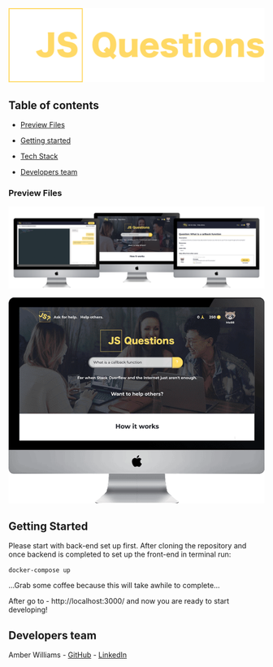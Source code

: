 ![hero-logo](./src/assets/hero-logo.png)

## 

## Table of contents

- [Preview Files](#Preview-Files)

- [Getting started](#getting-started)

- [Tech Stack](#tech-stack)

- [Developers team](#developers-team)

  

### Preview Files

![JSQuestionsPreview](./src/assets/JSQuestionsPreview.png)





![JSQuestionsPreview](./src/assets/JSQuestionsPreview.gif)





## Getting Started

Please start with back-end set up first. After cloning the repository and once backend is completed to set up the front-end in terminal run:

```
docker-compose up
```


...Grab some coffee because this will take awhile to complete...

After go to - http://localhost:3000/ and now you are ready to start developing!



## Developers team

Amber Williams - [GitHub](https://github.com/Amber-Williams) - [LinkedIn](https://www.linkedin.com/in/amber-williams-dev/)

